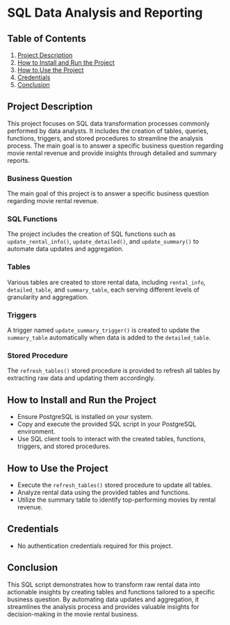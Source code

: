 # SQL Data Analysis and Reporting

## Table of Contents
1. [Project Description](#project-description)
2. [How to Install and Run the Project](#how-to-install-and-run-the-project)
3. [How to Use the Project](#how-to-use-the-project)
4. [Credentials](#credentials)
5. [Conclusion](#conclusion)

## Project Description
This project focuses on SQL data transformation processes commonly performed by data analysts. It includes the creation of tables, queries, functions, triggers, and stored procedures to streamline the analysis process. The main goal is to answer a specific business question regarding movie rental revenue and provide insights through detailed and summary reports.
### Business Question
The main goal of this project is to answer a specific business question regarding movie rental revenue. 

### SQL Functions
The project includes the creation of SQL functions such as `update_rental_info()`, `update_detailed()`, and `update_summary()` to automate data updates and aggregation.

### Tables
Various tables are created to store rental data, including `rental_info`, `detailed_table`, and `summary_table`, each serving different levels of granularity and aggregation.

### Triggers
A trigger named `update_summary_trigger()` is created to update the `summary_table` automatically when data is added to the `detailed_table`.

### Stored Procedure
The `refresh_tables()` stored procedure is provided to refresh all tables by extracting raw data and updating them accordingly.

## How to Install and Run the Project
- Ensure PostgreSQL is installed on your system.
- Copy and execute the provided SQL script in your PostgreSQL environment.
- Use SQL client tools to interact with the created tables, functions, triggers, and stored procedures.

## How to Use the Project
- Execute the `refresh_tables()` stored procedure to update all tables.
- Analyze rental data using the provided tables and functions.
- Utilize the summary table to identify top-performing movies by rental revenue.

## Credentials
- No authentication credentials required for this project.

## Conclusion
This SQL script demonstrates how to transform raw rental data into actionable insights by creating tables and functions tailored to a specific business question. By automating data updates and aggregation, it streamlines the analysis process and provides valuable insights for decision-making in the movie rental business.

